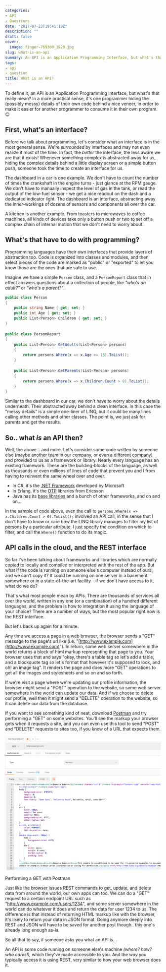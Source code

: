 ```yaml
---
categories:
- API
- Questions
date: "2017-07-23T19:41:19Z"
description: ""
draft: false
cover:
  image: finger-769300_1920.jpg
slug: what-is-an-api
summary: An API is an Application Programming Interface, but what's that really mean? In a more practical sense, it's one programmer hiding the (possibly messy) details of their own code behind a nice veneer, in order to make it easier for another programmer to consume it in their own program.
tags:
- api
- question
title: What is an API?
---
```

To define it, an API is an Application Programming Interface, but what's that really mean? In a more practical sense, it's one programmer hiding the (possibly messy) details of their own code behind a nice veneer, in order to make it easier for another programmer to consume it in their own program. 😉

## First, what's an interface?

Before we talk about programming, let's consider what an interface is in the most general sense. We're _surrounded_ by interfaces and may not even realize it most of the time. In fact, the _better_ the interface, the less aware we are that it exists! Whenever something complex is abstracted away for us, hiding the complex details behind a little display screen or a simple button push, someone took the time to create an interface for us.

The dashboard in a car is one example. We don't have to count the number of times the crankshaft in the engine turns - just glance at the RPM gauge. We don't have to manually inspect the level of gas in the tank, or read the output of the low-fuel sensor - we get a nice readout on the dash and a dedicated indicator light. The dashboard is an interface, abstracting away the inner-workings of dozens of sensors and components all over the car.

A kitchen is another example. From toasters to microwaves to coffee machines, all kinds of devices take only a button push or two to set off a complex chain of internal motion that we don't need to worry about.

## What's that have to do with programming?

Programming languages have their own interfaces that provide layers of abstraction too. Code is organized into classes and modules, and then select pieces of the code are marked as "public" or "exported" to let you know those are the ones that are safe to use.

Imagine we have a simple `Person` class, and a `PersonReport` class that in effect answers questions about a collection of people, like _"who's an adult?"_ or _"who's a parent?"_.

```csharp
public class Person
{
    public string Name { get; set; }
    public int Age { get; set; }
    public List<Person> Children { get; set; }
}

public class PersonReport
{
    public List<Person> GetAdults(List<Person> persons)
    {
        return persons.Where(x => x.Age >= 18).ToList();
    }

    public List<Person> GetParents(List<Person> persons)
    {
        return persons.Where(x => x.Children.Count > 0).ToList();
    }
}
```

Similar to the dashboard in our car, we don't have to worry about the details underneath. Their abstracted away behind a clean interface. In this case the "messy details" is a simple one-liner of LINQ, but it could be many lines calling other methods and other classes. The point is, we just ask for parents and get the results.

## So.. what _is_ an API then?

Well, the above... and more. Let's consider some code written by someone else (maybe another team in our company, or even a different company) and provided to us as a framework or library. Nearly every language has an existing framework. These are the building-blocks of the language, as well as thousands or even millions of lines of code that prevent you and I from having to reinvent the same wheel over and over.

- In C#, it's the [.NET Framework](https://msdn.microsoft.com/en-us/library/ff361664\(v=vs.110\).aspx) developed by Microsoft
- In Erlang, it's the [OTP](https://github.com/erlang/otp/tree/master/lib/stdlib/src) libraries from Ericsson
- Java has its [base libraries](https://docs.oracle.com/javase/8/docs/technotes/guides/#base) and a bunch of other frameworks, and on and on...

In the sample of code above, even the call to `persons.Where(x => x.Children.Count > 0).ToList();` involved an API call, in the sense that I don't have to know or care _how_ the LINQ library manages to filter my list of persons by a particular attribute. I just specify the condition on which to filter, and call the `Where()` function to do its magic.

## API calls in the cloud, and the REST interface

So far I've been talking about frameworks and libraries which are normally copied to locally and compiled or interpreted with the rest of the app. But what if the code is running on someone else's computer instead of ours, and we can't copy it? It could be running on one server in a basement somewhere or in a state-of-the-art facility – if we don't have access to it, what do we do?

That's what most people mean by APIs. There are thousands of services all over the world, written in any one (or a combination) of a hundred different languages, and the problem is how to integration it using the language of your choice? There are a number of ways, but the most popular right now is the REST interface.

But let's back up again for a minute.

Any time we access a page in a web browser, the browser sends a "GET" message to the page's url like (i.e. "[http://www.example.com](http://www.example.com)"). In return, some web server somewhere in the world returns a block of html markup representing that page to you. Your browser uses that and says "okay, there's a table tag so let's add a table, and a blockquote tag so let's format that however it's supposed to look, and oh! an image tag". It renders the page and does more "GET" operations to get all the images and stylesheets and so on and so forth.

If we're visit a page where we're updating our profile information, the browser might send a "POST" operation to the website, so some web server somewhere in the world can update our data. And if we choose to delete our profile, well then it might send a "DELETE" operation to the website, so it can delete our data from the database.

If you want to see something kind of neat, download [Postman](https://www.getpostman.com/) and try performing a "GET" on some websites. You'll see the markup your browser gets when it requests a site, and you can even use this tool to send "POST" and "DELETE" requests to sites too, if you know of a URL that expects them.

![](image.png)

Performing a GET with Postman

Just like the browser issues REST commands to get, update, and delete data from around the world, our own apps can too. We can do a "GET" request to a certain endpoint URL such as "http://www.example.com/users/1234", and some server somewhere in the world can do whatever it does and return the data for user 1234 to us. The difference is that instead of returning HTML markup like with the browser, it's likely to return your data in JSON format. Going anymore deeply into REST and JSON will have to be saved for another post though.. this one's already long enough as-is.

So all that to say, if someone asks you what an API is...

An API is some code running on someone else's machine _(where? how? who cares!),_ which they've made accessible to you. And the _way_ you typically access it is using REST, very similar to how your web browser does it.

